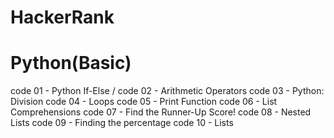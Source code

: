 # HackerRank
# Python(Basic)

code 01 - Python If-Else /
code 02 - Arithmetic Operators
code 03 - Python: Division
code 04 - Loops
code 05 - Print Function
code 06 - List Comprehensions
code 07 - Find the Runner-Up Score!
code 08 - Nested Lists
code 09 - Finding the percentage
code 10 - Lists
